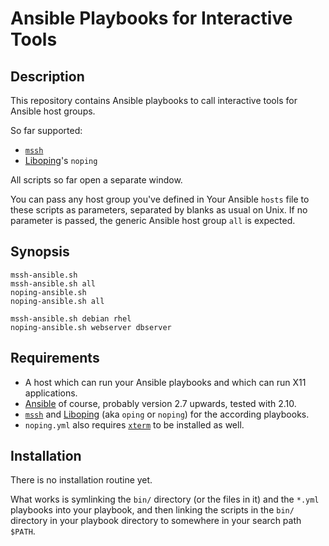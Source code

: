 Ansible Playbooks for Interactive Tools
=======================================

Description
-----------

This repository contains Ansible playbooks to call interactive tools
for Ansible host groups.

So far supported:

* [`mssh`](http://hgarcia.es/)
* [Liboping](https://noping.cc/)'s `noping`

All scripts so far open a separate window.

You can pass any host group you've defined in Your Ansible `hosts`
file to these scripts as parameters, separated by blanks as usual on
Unix. If no parameter is passed, the generic Ansible host group `all`
is expected.

Synopsis
--------

```
mssh-ansible.sh
mssh-ansible.sh all
noping-ansible.sh
noping-ansible.sh all

mssh-ansible.sh debian rhel
noping-ansible.sh webserver dbserver
```

Requirements
------------

* A host which can run your Ansible playbooks and which can run X11
  applications.
* [Ansible](https://www.ansible.com/) of course, probably version 2.7
  upwards, tested with 2.10.
* [`mssh`](http://hgarcia.es/) and [Liboping](https://noping.cc/) (aka
  `oping` or `noping`) for the according playbooks.
* `noping.yml` also requires
  [`xterm`](https://invisible-island.net/xterm/xterm.html) to be
  installed as well.

Installation
------------

There is no installation routine yet.

What works is symlinking the `bin/` directory (or the files in it) and
the `*.yml` playbooks into your playbook, and then linking the scripts
in the `bin/` directory in your playbook directory to somewhere in
your search path `$PATH`.
